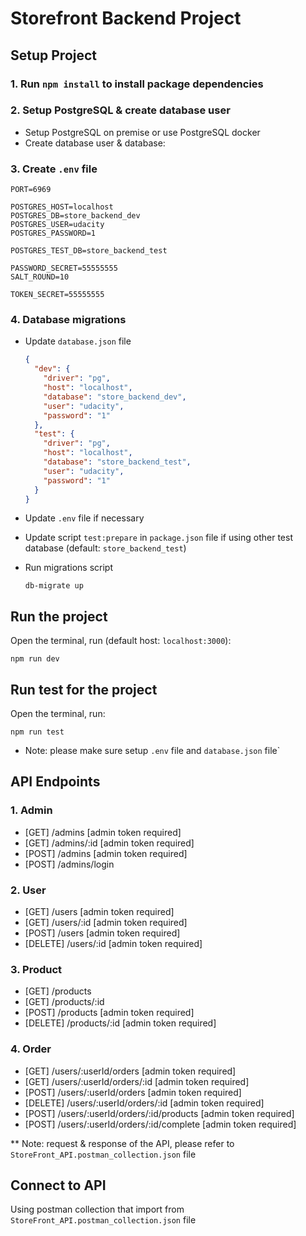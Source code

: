 # Storefront Backend Project

## Setup Project

### 1. Run `npm install` to install package dependencies

### 2. Setup PostgreSQL & create database user

- Setup PostgreSQL on premise or use PostgreSQL docker
- Create database user & database:


### 3. Create `.env` file

```
PORT=6969

POSTGRES_HOST=localhost
POSTGRES_DB=store_backend_dev
POSTGRES_USER=udacity
POSTGRES_PASSWORD=1

POSTGRES_TEST_DB=store_backend_test

PASSWORD_SECRET=55555555
SALT_ROUND=10

TOKEN_SECRET=55555555
```

### 4. Database migrations

- Update `database.json` file

  ```json
  {
    "dev": {
      "driver": "pg",
      "host": "localhost",
      "database": "store_backend_dev",
      "user": "udacity",
      "password": "1"
    },
    "test": {
      "driver": "pg",
      "host": "localhost",
      "database": "store_backend_test",
      "user": "udacity",
      "password": "1"
    }
  }
  ```

- Update `.env` file if necessary
- Update script `test:prepare` in `package.json` file if using other test database (default: `store_backend_test`)
- Run migrations script

  ```
  db-migrate up
  ```

## Run the project

Open the terminal, run (default host: `localhost:3000`):

```
npm run dev
```

## Run test for the project

Open the terminal, run:

```
npm run test
```

- Note: please make sure setup `.env` file and `database.json` file`

## API Endpoints

### 1. Admin

- [GET] /admins [admin token required]
- [GET] /admins/:id [admin token required]
- [POST] /admins [admin token required]
- [POST] /admins/login

### 2. User

- [GET] /users [admin token required]
- [GET] /users/:id [admin token required]
- [POST] /users [admin token required]
- [DELETE] /users/:id [admin token required]

### 3. Product

- [GET] /products
- [GET] /products/:id
- [POST] /products [admin token required]
- [DELETE] /products/:id [admin token required]

### 4. Order

- [GET] /users/:userId/orders [admin token required]
- [GET] /users/:userId/orders/:id [admin token required]
- [POST] /users/:userId/orders [admin token required]
- [DELETE] /users/:userId/orders/:id [admin token required]
- [POST] /users/:userId/orders/:id/products [admin token required]
- [POST] /users/:userId/orders/:id/complete [admin token required]

\*\* Note: request & response of the API, please refer to `StoreFront_API.postman_collection.json` file

## Connect to API

Using postman collection that import from `StoreFront_API.postman_collection.json` file
